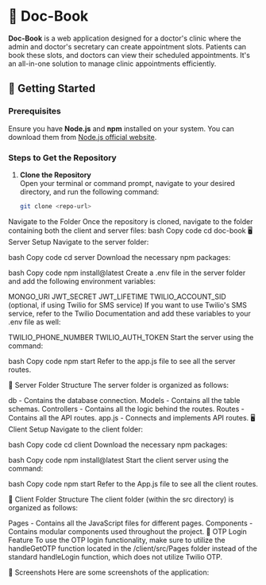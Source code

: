 # 🏥 Doc-Book

**Doc-Book** is a web application designed for a doctor's clinic where the admin and doctor's secretary can create appointment slots. Patients can book these slots, and doctors can view their scheduled appointments. It's an all-in-one solution to manage clinic appointments efficiently.

## 🚀 Getting Started

### Prerequisites

Ensure you have **Node.js** and **npm** installed on your system. You can download them from [Node.js official website](https://nodejs.org/).

### Steps to Get the Repository

1. **Clone the Repository**  
   Open your terminal or command prompt, navigate to your desired directory, and run the following command:
   ```bash
   git clone <repo-url>
Navigate to the Folder
Once the repository is cloned, navigate to the folder containing both the client and server files:
bash
Copy code
cd doc-book
🖥️ Server Setup
Navigate to the server folder:

bash
Copy code
cd server
Download the necessary npm packages:

bash
Copy code
npm install@latest
Create a .env file in the server folder and add the following environment variables:

MONGO_URI
JWT_SECRET
JWT_LIFETIME
TWILIO_ACCOUNT_SID (optional, if using Twilio for SMS service)
If you want to use Twilio's SMS service, refer to the Twilio Documentation and add these variables to your .env file as well:

TWILIO_PHONE_NUMBER
TWILIO_AUTH_TOKEN
Start the server using the command:

bash
Copy code
npm start
Refer to the app.js file to see all the server routes.

📂 Server Folder Structure
The server folder is organized as follows:

db - Contains the database connection.
Models - Contains all the table schemas.
Controllers - Contains all the logic behind the routes.
Routes - Contains all the API routes.
app.js - Connects and implements API routes.
🖥️ Client Setup
Navigate to the client folder:

bash
Copy code
cd client
Download the necessary npm packages:

bash
Copy code
npm install@latest
Start the client server using the command:

bash
Copy code
npm start
Refer to the App.js file to see all the client routes.

📂 Client Folder Structure
The client folder (within the src directory) is organized as follows:

Pages - Contains all the JavaScript files for different pages.
Components - Contains modular components used throughout the project.
🔐 OTP Login Feature
To use the OTP login functionality, make sure to utilize the handleGetOTP function located in the /client/src/Pages folder instead of the standard handleLogin function, which does not utilize Twilio OTP.

📸 Screenshots
Here are some screenshots of the application:
